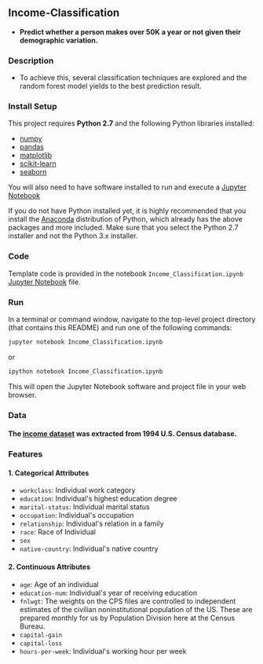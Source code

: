 ## Income-Classification

* **Predict whether a person makes over 50K a year or not given their demographic variation.** 


### Description

* To achieve this, several classification techniques are explored and the random forest model yields to the best prediction result.


### Install Setup

This project requires **Python 2.7** and the following Python libraries installed:

- [numpy](http://www.numpy.org/)
- [pandas](http://pandas.pydata.org)
- [matplotlib](http://matplotlib.org/)
- [scikit-learn](http://scikit-learn.org/stable/)
- [seaborn](https://seaborn.pydata.org)

You will also need to have software installed to run and execute a [Jupyter Notebook](http://ipython.org/notebook.html)

If you do not have Python installed yet, it is highly recommended that you install the [Anaconda](http://continuum.io/downloads) distribution of Python, which already has the above packages and more included. Make sure that you select the Python 2.7 installer and not the Python 3.x installer.


### Code

Template code is provided in the notebook `Income_Classification.ipynb` 
[Jupyter Notebook](https://github.com/YRohitha/Income-Classification/blob/main/Income_Classification.ipynb) file.


### Run

In a terminal or command window, navigate to the top-level project directory (that contains this README) and run one of the following commands:

```bash
jupyter notebook Income_Classification.ipynb
```
or
```bash
ipython notebook Income_Classification.ipynb
```
This will open the Jupyter Notebook software and project file in your web browser.


### Data
#### The [income dataset](http://archive.ics.uci.edu/ml/machine-learning-databases/adult/adult.data) was extracted from 1994 U.S. Census database. 

### Features

#### 1. Categorical Attributes

* `workclass`: Individual work category
* `education`: Individual's highest education degree
* `marital-status`: Individual marital status
* `occupation`: Individual's occupation
* `relationship`: Individual's relation in a family
* `race`: Race of Individual
* `sex`
* `native-country`: Individual's native country


#### 2. Continuous Attributes

* `age`: Age of an individual
* `education-num`: Individual's year of receiving education
* `fnlwgt`: The weights on the CPS files are controlled to independent estimates of the civilian noninstitutional population of the US. These are prepared monthly for us by Population Division here at the Census Bureau.
* `capital-gain`
* `capital-loss`
* `hours-per-week`: Individual's working hour per week

